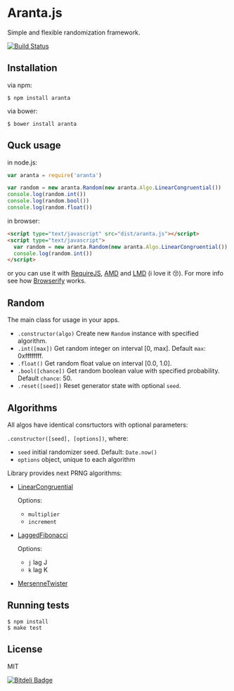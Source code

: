 # Aranta.js

Simple and flexible randomization framework.

[![Build Status](https://travis-ci.org/DeniSix/aranta.js.png)](https://travis-ci.org/DeniSix/aranta.js)

## Installation

via npm:

    $ npm install aranta

via bower:

    $ bower install aranta

## Quck usage

in node.js:

```js
var aranta = require('aranta')

var random = new aranta.Random(new aranta.Algo.LinearCongruential())
console.log(random.int())
console.log(random.bool())
console.log(random.float())
```

in browser:

```html
<script type="text/javascript" src="dist/aranta.js"></script>
<script type="text/javascript">
  var random = new aranta.Random(new aranta.Algo.LinearCongruential())
  console.log(random.int())
</script>
```

or you can use it with [RequireJS](http://www.requirejs.org/), [AMD](https://github.com/amdjs/amdjs-api/wiki/AMD) and
[LMD](https://github.com/azproduction/lmd) (i love it :kissing_closed_eyes:).
For more info see how [Browserify](http://browserify.org/) works.

## Random

The main class for usage in your apps.

  - `.constructor(algo)` Create new `Random` instance with specified algorithm.
  - `.int([max])` Get random integer on interval [0, max]. Default `max`: 0xffffffff.
  - `.float()` Get random float value on interval [0.0, 1.0].
  - `.bool([chance])` Get random boolean value with specified probability. Default `chance`: 50.
  - `.reset([seed])` Reset generator state with optional `seed`.

## Algorithms

All algos have identical consrtuctors with optional parameters:

`.constructor([seed], [options])`, where:

  - `seed` initial randomizer seed. Default: `Date.now()`
  - `options` object, unique to each algorithm


Library provides next PRNG algorithms:

  - [LinearCongruential](https://en.wikipedia.org/wiki/Linear_congruential_generator)

    Options:
    - `multiplier`
    - `increment`

  - [LaggedFibonacci](https://en.wikipedia.org/wiki/Lagged_Fibonacci_generator)

    Options:
    - `j` lag J
    - `k` lag K

  - [MersenneTwister](https://en.wikipedia.org/wiki/Mersenne_twister)

## Running tests

```
$ npm install
$ make test
```

## License

MIT


[![Bitdeli Badge](https://d2weczhvl823v0.cloudfront.net/DeniSix/aranta.js/trend.png)](https://bitdeli.com/free "Bitdeli Badge")

